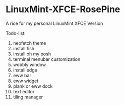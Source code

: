 # LinuxMint-XFCE-RosePine
A rice for my personal LinuxMint XFCE Version


Todo-list:
1. neofetch theme
2. install fish
3. install oh my posh
4. terminal menubar customization
5. wobbly window
6. install edge
7. eww bar
8. eww widget
9. plank or eww dock
10. text editor
11. tiling manager
